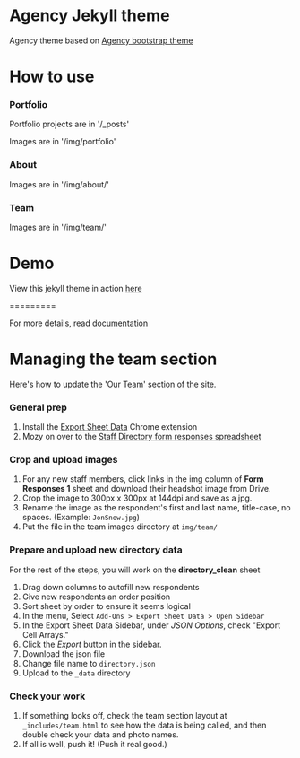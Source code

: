 Agency Jekyll theme
====================

Agency theme based on [Agency bootstrap theme ](http://startbootstrap.com/templates/agency/)

# How to use

### Portfolio 

Portfolio projects are in '/_posts'

Images are in '/img/portfolio'

### About

Images are in '/img/about/'

### Team

Images are in '/img/team/'


# Demo

View this jekyll theme in action [here](https://y7kim.github.io/agency-jekyll-theme)

=========

For more details, read [documentation](http://jekyllrb.com/)


# Managing the team section
Here's how to update the 'Our Team' section of the site.

### General prep

1. Install the [Export Sheet Data](https://chrome.google.com/webstore/detail/export-sheet-data/bfdcopkbamihhchdnjghdknibmcnfplk?hl=en) Chrome extension
2. Mozy on over to the [Staff Directory form responses spreadsheet](https://docs.google.com/a/whereby.us/spreadsheets/d/1NxR7CFAmgq12faulZE-hoSwmddhUfxm_Yf5Pm9Xc0Q0/edit?usp=sharing)

### Crop and upload images

1. For any new staff members, click links in the img column of **Form Responses 1** sheet and download their headshot image from Drive. 
2. Crop the image to 300px x 300px at 144dpi and save as a jpg.
3. Rename the image as the respondent's first and last name, title-case, no spaces. (Example: `JonSnow.jpg`)
4. Put the file in the team images directory at `img/team/` 

### Prepare and upload new directory data

For the rest of the steps, you will work on the **directory_clean** sheet

1. Drag down columns to autofill new respondents
2. Give new respondents an order position
3. Sort sheet by order to ensure it seems logical
4. In the menu, Select `Add-Ons > Export Sheet Data > Open Sidebar`
5. In the Export Sheet Data Sidebar, under *JSON Options*, check "Export Cell Arrays."
6. Click the *Export* button in the sidebar.
7. Download the json file
8. Change file name to `directory.json`
9. Upload to the `_data` directory

### Check your work

1. If something looks off, check the team section layout at `_includes/team.html` to see how the data is being called, and then double check your data and photo names.
2. If all is well, push it! (Push it real good.)